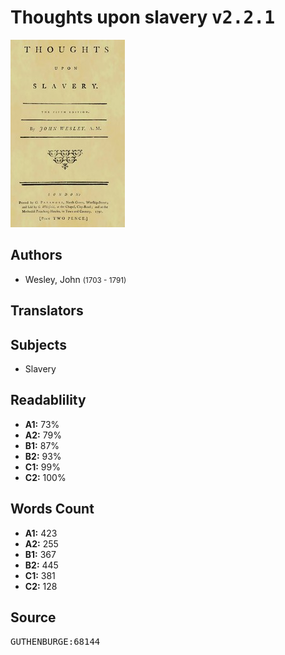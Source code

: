 # Thoughts upon slavery <kbd>v2.2.1</kbd>

![](./cover.medium.jpg "")

## Authors


 - Wesley, John <small>(1703 - 1791)</small>

## Translators



## Subjects


 - Slavery

## Readablility


 - **A1:** 73%
 - **A2:** 79%
 - **B1:** 87%
 - **B2:** 93%
 - **C1:** 99%
 - **C2:** 100%

## Words Count


 - **A1:** 423
 - **A2:** 255
 - **B1:** 367
 - **B2:** 445
 - **C1:** 381
 - **C2:** 128

## Source


<kbd>GUTHENBURGE:68144</kbd>
